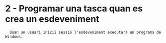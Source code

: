 # 2 - Programar una tasca quan es crea un esdeveniment
      Quan un usuari iniciï sessió l'esdeveniment executarà un programa de Windows.

